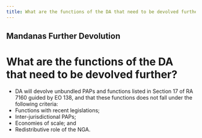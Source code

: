 ```yaml
---
title: What are the functions of the DA that need to be devolved further
---
```


## Mandanas Further Devolution

# What are the functions of the DA that need to be devolved further?


 - DA will devolve unbundled  PAPs and functions  listed in Section 17 of RA 7160 guided by EO 138, and that these functions does not fall under the following criteria:
 - Functions with recent legislations;
 - Inter-jurisdictional PAPs;
 - Economies of scale; and
 - Redistributive role of the NGA.
